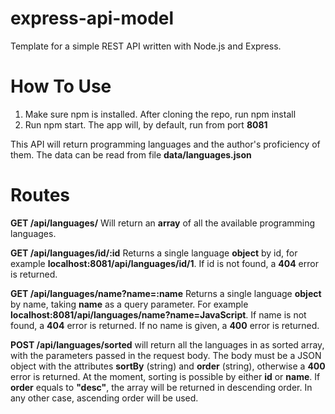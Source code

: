 # express-api-model
Template for a simple REST API written with Node.js and Express.

# How To Use

1. Make sure npm is installed. After cloning the repo, run npm install
2. Run npm start. The app will, by default, run from port **8081**

This API will return programming languages and the author's proficiency of them. The data can be read from file **data/languages.json**

# Routes

**GET /api/languages/** Will return an **array** of all the available programming languages.

**GET /api/languages/id/:id** Returns a single language **object** by id, for example **localhost:8081/api/languages/id/1**. If id is not found, a **404** error is returned.

**GET /api/languages/name?name=:name** Returns a single language **object** by name, taking **name** as a query parameter. For example **localhost:8081/api/languages/name?name=JavaScript**. If name is not found, a **404** error is returned. If no name is given, a **400** error is returned.

**POST /api/languages/sorted** will return all the languages in as sorted array, with the parameters passed in the request body. The body must be a JSON object with the attributes **sortBy** (string) and **order** (string), otherwise a **400** error is returned. At the moment, sorting is possible by either **id** or **name**. If **order** equals to **"desc"**, the array will be returned in descending order. In any other case, ascending order will be used.
